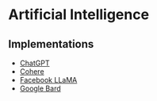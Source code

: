 # Artificial Intelligence

## Implementations

- [ChatGPT](/openai/chatgpt.md)
- [Cohere](https://cohere.com)
- [Facebook LLaMA](https://ai.facebook.com/blog/large-language-model-llama-meta-ai/)
- [Google Bard](/google/bard.md)

